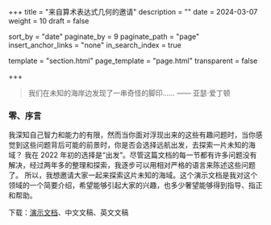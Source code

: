 +++
title = "来自算术表达式几何的邀请"
description = ""
date = 2024-03-07
weight = 10
draft = false

sort_by = "date"
paginate_by = 9
paginate_path = "page"
insert_anchor_links = "none"
in_search_index = true

template = "section.html"
page_template = "page.html"
transparent = false

+++

> 我们在未知的海岸边发现了一串奇怪的脚印...... —— 亚瑟·爱丁顿

### 零、序言

我深知自己智力和能力的有限，然而当你面对浮现出来的这些有趣问题时，当你感觉到这些问题背后可能的前景时，你是否会选择远航出发，去探索一片未知的海域？
我在 2022 年初的选择是“出发”。尽管这篇文档的每一节都有许多问题没有解决，经过两年多的整理和探索，我逐步可以用相对严格的语言来陈述这些问题了。
所以，我想邀请大家一起来探索这片未知的海域。这个演示文档是我对这个领域的一个简要介绍，希望能够引起大家的兴趣，也多少奢望能够得到指导、指正和帮助。

下载：[演示文档](/curiosity/invitation/invitation.pdf)、中文文稿、英文文稿
